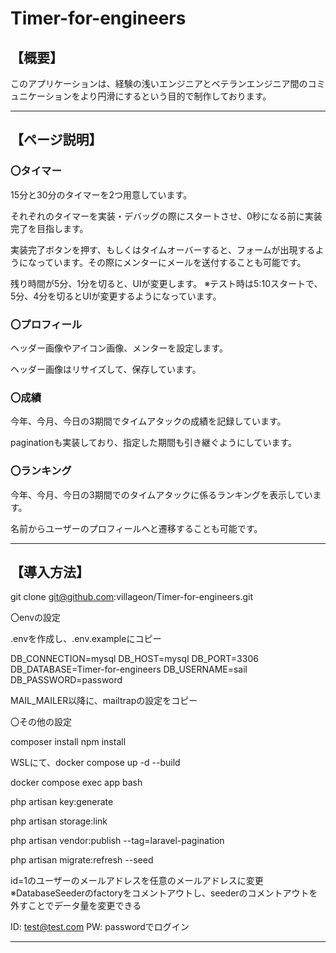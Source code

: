 # Timer-for-engineers

## 【概要】

このアプリケーションは、経験の浅いエンジニアとベテランエンジニア間のコミュニケーションをより円滑にするという目的で制作しております。

***

## 【ページ説明】

### 〇タイマー

15分と30分のタイマーを2つ用意しています。

それぞれのタイマーを実装・デバッグの際にスタートさせ、0秒になる前に実装完了を目指します。

実装完了ボタンを押す、もしくはタイムオーバーすると、フォームが出現するようになっています。その際にメンターにメールを送付することも可能です。

残り時間が5分、1分を切ると、UIが変更します。
※テスト時は5:10スタートで、5分、4分を切るとUIが変更するようになっています。

### 〇プロフィール

ヘッダー画像やアイコン画像、メンターを設定します。

ヘッダー画像はリサイズして、保存しています。

### 〇成績

今年、今月、今日の3期間でタイムアタックの成績を記録しています。

paginationも実装しており、指定した期間も引き継ぐようにしています。

### 〇ランキング

今年、今月、今日の3期間でのタイムアタックに係るランキングを表示しています。

名前からユーザーのプロフィールへと遷移することも可能です。


***


## 【導入方法】

git clone git@github.com:villageon/Timer-for-engineers.git

〇envの設定

.envを作成し、.env.exampleにコピー

DB_CONNECTION=mysql
DB_HOST=mysql
DB_PORT=3306
DB_DATABASE=Timer-for-engineers
DB_USERNAME=sail
DB_PASSWORD=password

MAIL_MAILER以降に、mailtrapの設定をコピー

〇その他の設定

composer install
npm install

WSLにて、docker compose up -d --build

docker compose exec app bash

php artisan key:generate

php artisan storage:link

php artisan vendor:publish --tag=laravel-pagination

php artisan migrate:refresh --seed

id=1のユーザーのメールアドレスを任意のメールアドレスに変更
※DatabaseSeederのfactoryをコメントアウトし、seederのコメントアウトを外すことでデータ量を変更できる

ID: test@test.com
PW: passwordでログイン

***